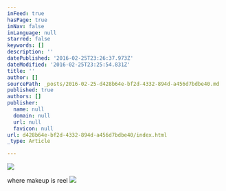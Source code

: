 ```yaml
---
inFeed: true
hasPage: true
inNav: false
inLanguage: null
starred: false
keywords: []
description: ''
datePublished: '2016-02-25T23:26:37.973Z'
dateModified: '2016-02-25T23:25:54.831Z'
title: ''
author: []
sourcePath: _posts/2016-02-25-d428b64e-bf2d-4332-894d-a456d7bdbe40.md
published: true
authors: []
publisher:
  name: null
  domain: null
  url: null
  favicon: null
url: d428b64e-bf2d-4332-894d-a456d7bdbe40/index.html
_type: Article

---
```

![](https://the-grid-user-content.s3-us-west-2.amazonaws.com/b841ee25-748d-4fb8-afd3-477fb5b00aba.JPG)

where makeup is reel
![](https://the-grid-user-content.s3-us-west-2.amazonaws.com/84c9b7d2-beb0-43c4-aa48-190cbe5caa4f.jpg)